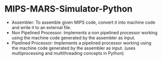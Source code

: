 # MIPS-MARS-Simulator-Python

+ Assembler: To assemble given MIPS code, convert it into machine code and write it to an external file.
+ Non Pipelined Processor: Implements a non pipelined processor working using the machine code generated by the assembler as input.
+ Pipelined Processor: Implements a pipelined processor working using the machine code generated by the assembler as input. (uses multiprocessing and multithreading concepts in Python)
